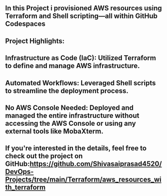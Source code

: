 In this Project i provisioned AWS resources using Terraform and Shell scripting—all within GitHub Codespaces
------
Project Highlights:
------------------------
Infrastructure as Code (IaC): Utilized Terraform to define and manage AWS infrastructure.
----
Automated Workflows: Leveraged Shell scripts to streamline the deployment process.
---
No AWS Console Needed: Deployed and managed the entire infrastructure without accessing the AWS Console or using any external tools like MobaXterm.
-
If you're interested in the details, feel free to check out the project on GitHub:https://github.com/Shivasaiprasad4520/DevOps-Projects/tree/main/Terraform/aws_resources_with_terraform
-

